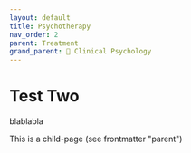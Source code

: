 ```yaml
---
layout: default
title: Psychotherapy
nav_order: 2
parent: Treatment
grand_parent: 📕 Clinical Psychology
---
```


# Test Two
blablabla

This is a child-page (see frontmatter "parent")